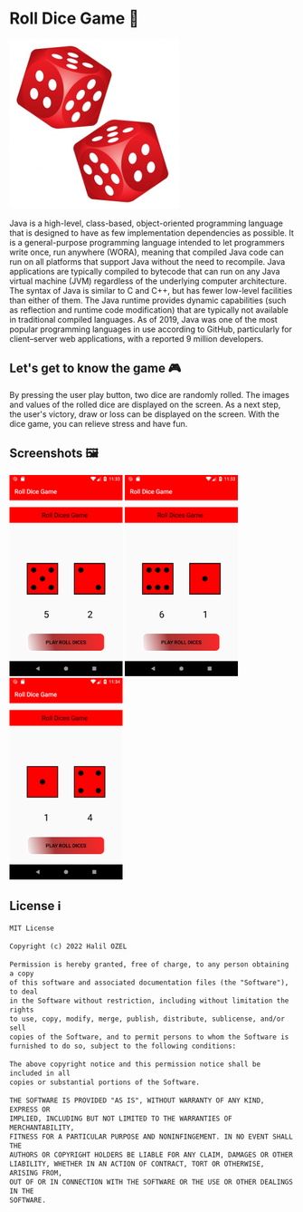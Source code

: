 # Roll Dice Game 🎲

<img src = "dice.jpg" width = 300/>

Java is a high-level, class-based, object-oriented programming language that is designed to have as few implementation dependencies as possible. It is a general-purpose programming language intended to let programmers write once, run anywhere (WORA), meaning that compiled Java code can run on all platforms that support Java without the need to recompile. Java applications are typically compiled to bytecode that can run on any Java virtual machine (JVM) regardless of the underlying computer architecture. The syntax of Java is similar to C and C++, but has fewer low-level facilities than either of them. The Java runtime provides dynamic capabilities (such as reflection and runtime code modification) that are typically not available in traditional compiled languages. As of 2019, Java was one of the most popular programming languages in use according to GitHub, particularly for client–server web applications, with a reported 9 million developers.


## Let's get to know the game 🎮

By pressing the user play button, two dice are randomly rolled. The images and values ​​of the rolled dice are displayed on the screen. As a next step, the user's victory, draw or loss can be displayed on the screen. With the dice game, you can relieve stress and have fun.

## Screenshots 🖼

<img src="https://github.com/halilozel1903/RollDiceGame/blob/master/Screenshot_1539290025.png" width="200" /> <img src="https://github.com/halilozel1903/RollDiceGame/blob/master/Screenshot_1539290034.png" width="200" /> <img src="https://github.com/halilozel1903/RollDiceGame/blob/master/Screenshot_1539290044.png" width="200" />

## License ℹ️
```
MIT License

Copyright (c) 2022 Halil OZEL

Permission is hereby granted, free of charge, to any person obtaining a copy
of this software and associated documentation files (the "Software"), to deal
in the Software without restriction, including without limitation the rights
to use, copy, modify, merge, publish, distribute, sublicense, and/or sell
copies of the Software, and to permit persons to whom the Software is
furnished to do so, subject to the following conditions:

The above copyright notice and this permission notice shall be included in all
copies or substantial portions of the Software.

THE SOFTWARE IS PROVIDED "AS IS", WITHOUT WARRANTY OF ANY KIND, EXPRESS OR
IMPLIED, INCLUDING BUT NOT LIMITED TO THE WARRANTIES OF MERCHANTABILITY,
FITNESS FOR A PARTICULAR PURPOSE AND NONINFINGEMENT. IN NO EVENT SHALL THE
AUTHORS OR COPYRIGHT HOLDERS BE LIABLE FOR ANY CLAIM, DAMAGES OR OTHER
LIABILITY, WHETHER IN AN ACTION OF CONTRACT, TORT OR OTHERWISE, ARISING FROM,
OUT OF OR IN CONNECTION WITH THE SOFTWARE OR THE USE OR OTHER DEALINGS IN THE
SOFTWARE.
```
